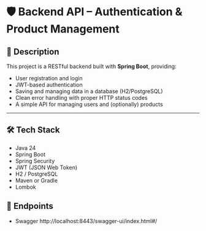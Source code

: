 # 🛡️ Backend API – Authentication & Product Management

## 📖 Description

This project is a RESTful backend built with **Spring Boot**, providing:

- User registration and login
- JWT-based authentication
- Saving and managing data in a database (H2/PostgreSQL)
- Clean error handling with proper HTTP status codes
- A simple API for managing users and (optionally) products

---

## 🛠️ Tech Stack

- Java 24
- Spring Boot
- Spring Security
- JWT (JSON Web Token)
- H2 / PostgreSQL
- Maven or Gradle
- Lombok

## 🚀 Endpoints

- Swagger
  http://localhost:8443/swagger-ui/index.html#/
